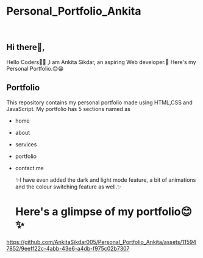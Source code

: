 # Personal_Portfolio_Ankita
<div>
 <br>
<h2>Hi there👋,</h2>


 <p>Hello Coders👨‍💻 ,I am Ankita Sikdar, an aspiring Web developer.🤖 Here's my Personal Portfolio.😊😁<h2>Portfolio</h2>

This repository contains my personal portfolio made using HTML,CSS and JavaScript. My portfolio has 5 sections named as 
- home
- about
- services
- portfolio 
- contact me
  </p>
  ✨I have even added the dark and light mode feature, a bit of animations and the colour switching feature as well.✨

  # Here's a glimpse of my portfolio😊✨

https://github.com/AnkitaSikdar005/Personal_Portfolio_Ankita/assets/115947852/9eeff22c-4abb-43e6-a4db-f975c02b7307

